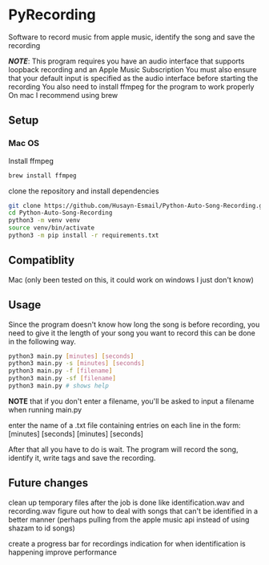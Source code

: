 # PyRecording

Software to record music from apple music, identify the song and save the
recording

**_NOTE_**: This program requires you have an audio interface that supports
loopback recording and an Apple Music Subscription
You must also ensure that your default input is specified as the audio
interface before starting the recording
You also need to install ffmpeg for the program to work properly
On mac I recommend using brew

## Setup

### Mac OS

Install ffmpeg

```Bash
brew install ffmpeg
```

clone the repository and install dependencies

```Bash
git clone https://github.com/Husayn-Esmail/Python-Auto-Song-Recording.git
cd Python-Auto-Song-Recording
python3 -m venv venv
source venv/bin/activate
python3 -m pip install -r requirements.txt
```

## Compatiblity

Mac (only been tested on this, it could work on windows I just don't know)

## Usage

Since the program doesn't know how long the song is before recording, you
need to give it the length of your song you want to record this can be
done in the following way.

```Bash
python3 main.py [minutes] [seconds]
python3 main.py -s [minutes] [seconds]
python3 main.py -f [filename]
python3 main.py -sf [filename]
python3 main.py # shows help
```

**NOTE** that if you don't enter a filename, you'll be asked to input a
filename when running main.py

enter the name of a .txt file containing entries on each line in the form:
[minutes] [seconds]
[minutes] [seconds]

After that all you have to do is wait. The program will record the song,
identify it, write tags and save the recording.

## Future changes

clean up temporary files after the job is done like identification.wav and recording.wav
figure out how to deal with songs that can't be identified in a better manner (perhaps
pulling from the apple music api instead of using shazam to id songs)

create a progress bar for recordings
indication for when identification is happening
improve performance
